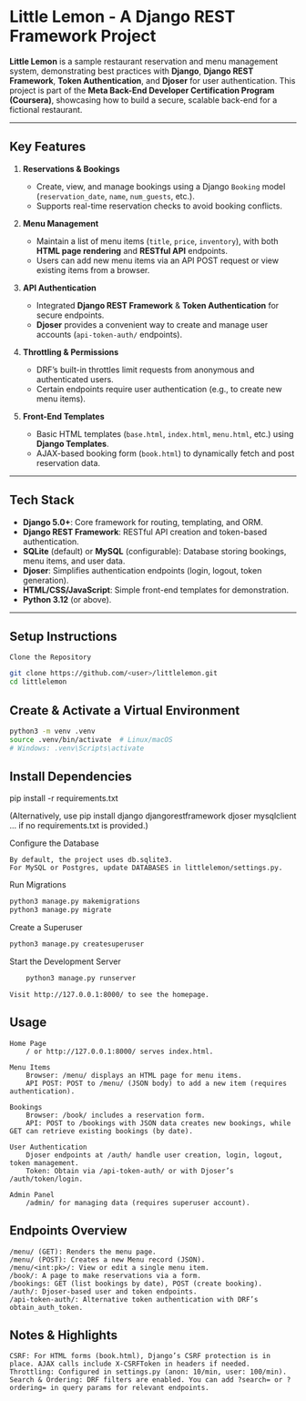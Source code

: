 # Little Lemon - A Django REST Framework Project

**Little Lemon** is a sample restaurant reservation and menu management system, demonstrating best practices with **Django**, **Django REST Framework**, **Token Authentication**, and **Djoser** for user authentication. This project is part of the **Meta Back-End Developer Certification Program (Coursera)**, showcasing how to build a secure, scalable back-end for a fictional restaurant.

---

## Key Features

1. **Reservations & Bookings**  
   - Create, view, and manage bookings using a Django `Booking` model (`reservation_date`, `name`, `num_guests`, etc.).  
   - Supports real-time reservation checks to avoid booking conflicts.

2. **Menu Management**  
   - Maintain a list of menu items (`title`, `price`, `inventory`), with both **HTML page rendering** and **RESTful API** endpoints.  
   - Users can add new menu items via an API POST request or view existing items from a browser.

3. **API Authentication**  
   - Integrated **Django REST Framework** & **Token Authentication** for secure endpoints.  
   - **Djoser** provides a convenient way to create and manage user accounts (`api-token-auth/` endpoints).

4. **Throttling & Permissions**  
   - DRF’s built-in throttles limit requests from anonymous and authenticated users.  
   - Certain endpoints require user authentication (e.g., to create new menu items).

5. **Front-End Templates**  
   - Basic HTML templates (`base.html`, `index.html`, `menu.html`, etc.) using **Django Templates**.  
   - AJAX-based booking form (`book.html`) to dynamically fetch and post reservation data.

---

## Tech Stack

- **Django 5.0+**: Core framework for routing, templating, and ORM.  
- **Django REST Framework**: RESTful API creation and token-based authentication.  
- **SQLite** (default) or **MySQL** (configurable): Database storing bookings, menu items, and user data.  
- **Djoser**: Simplifies authentication endpoints (login, logout, token generation).  
- **HTML/CSS/JavaScript**: Simple front-end templates for demonstration.  
- **Python 3.12** (or above).

---

## Setup Instructions

    Clone the Repository
```bash
git clone https://github.com/<user>/littlelemon.git
cd littlelemon
```
## Create & Activate a Virtual Environment

```bash
python3 -m venv .venv
source .venv/bin/activate  # Linux/macOS
# Windows: .venv\Scripts\activate
```
## Install Dependencies

pip install -r requirements.txt

(Alternatively, use pip install django djangorestframework djoser mysqlclient ... if no requirements.txt is provided.)

Configure the Database

    By default, the project uses db.sqlite3.
    For MySQL or Postgres, update DATABASES in littlelemon/settings.py.

Run Migrations

```bash
python3 manage.py makemigrations
python3 manage.py migrate
```
Create a Superuser
```bash
python3 manage.py createsuperuser
```
Start the Development Server
```bash
    python3 manage.py runserver
```
    Visit http://127.0.0.1:8000/ to see the homepage.

## Usage

    Home Page
        / or http://127.0.0.1:8000/ serves index.html.

    Menu Items
        Browser: /menu/ displays an HTML page for menu items.
        API POST: POST to /menu/ (JSON body) to add a new item (requires authentication).

    Bookings
        Browser: /book/ includes a reservation form.
        API: POST to /bookings with JSON data creates new bookings, while GET can retrieve existing bookings (by date).

    User Authentication
        Djoser endpoints at /auth/ handle user creation, login, logout, token management.
        Token: Obtain via /api-token-auth/ or with Djoser’s /auth/token/login.

    Admin Panel
        /admin/ for managing data (requires superuser account).

## Endpoints Overview

    /menu/ (GET): Renders the menu page.
    /menu/ (POST): Creates a new Menu record (JSON).
    /menu/<int:pk>/: View or edit a single menu item.
    /book/: A page to make reservations via a form.
    /bookings: GET (list bookings by date), POST (create booking).
    /auth/: Djoser-based user and token endpoints.
    /api-token-auth/: Alternative token authentication with DRF’s obtain_auth_token.

## Notes & Highlights

    CSRF: For HTML forms (book.html), Django’s CSRF protection is in place. AJAX calls include X-CSRFToken in headers if needed.
    Throttling: Configured in settings.py (anon: 10/min, user: 100/min).
    Search & Ordering: DRF filters are enabled. You can add ?search= or ?ordering= in query params for relevant endpoints.
